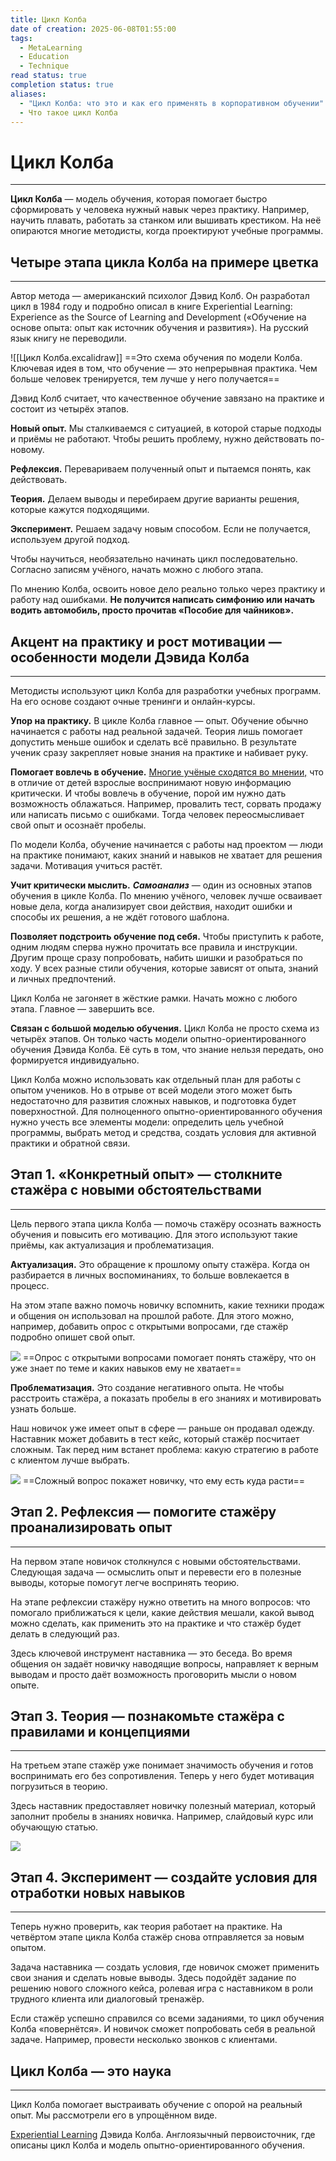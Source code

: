 ```yaml
---
title: Цикл Колба
date of creation: 2025-06-08T01:55:00
tags:
  - MetaLearning
  - Education
  - Technique
read status: true
completion status: true
aliases:
  - "Цикл Колба: что это и как его применять в корпоративном обучении"
  - Что такое цикл Колба
---
```

# Цикл Колба
---

**Цикл Колба** — модель обучения, которая помогает быстро сформировать у человека нужный навык через практику. Например, научить плавать, работать за станком или вышивать крестиком. На неё опираются многие методисты, когда проектируют учебные программы.


## Четыре этапа цикла Колба на примере цветка
---

Автор метода — американский психолог Дэвид Колб. Он разработал цикл в 1984 году и подробно описал в книге Experiential Learning: Experience as the Source of Learning and Development («Обучение на основе опыта: опыт как источник обучения и развития»). На русский язык книгу не переводили.

![[Цикл Колба.excalidraw]]
==Это схема обучения по модели Колба. Ключевая идея в том, что обучение — это непрерывная практика. Чем больше человек тренируется, тем лучше у него получается==

Дэвид Колб считает, что качественное обучение завязано на практике и состоит из четырёх этапов.

**Новый опыт.** Мы сталкиваемся с ситуацией, в которой старые подходы и приёмы не работают. Чтобы решить проблему, нужно действовать по-новому.

**Рефлексия.** Перевариваем полученный опыт и пытаемся понять, как действовать.

**Теория.** Делаем выводы и перебираем другие варианты решения, которые кажутся подходящими.

**Эксперимент.** Решаем задачу новым способом. Если не получается, используем другой подход.

Чтобы научиться, необязательно начинать цикл последовательно. Согласно записям учёного, начать можно с любого этапа.

По мнению Колба, освоить новое дело реально только через практику и работу над ошибками. **Не получится написать симфонию или начать водить автомобиль, просто прочитав «Пособие для чайников».**


## Акцент на практику и рост мотивации — особенности модели Дэвида Колба
---

Методисты используют цикл Колба для разработки учебных программ. На его основе создают очные тренинги и онлайн-курсы.

**Упор на практику.** В цикле Колба главное — опыт. Обучение обычно начинается с работы над реальной задачей. Теория лишь помогает допустить меньше ошибок и сделать всё правильно. В результате ученик сразу закрепляет новые знания на практике и набивает руку.

**Помогает вовлечь в обучение.** [Многие учёные сходятся во мнении,](https://www.ispring.ru/elearning-insights/principy-andragogiki "Заставить мозг учиться: как использовать андрагогику на практике") что в отличие от детей взрослые воспринимают новую информацию критически. И чтобы вовлечь в обучение, порой им нужно дать возможность облажаться. Например, провалить тест, сорвать продажу или написать письмо с ошибками. Тогда человек переосмысливает свой опыт и осознаёт пробелы.

По модели Колба, обучение начинается с работы над проектом — люди на практике понимают, каких знаний и навыков не хватает для решения задачи. Мотивация учиться растёт.

**Учит критически мыслить.** ***Самоанализ*** — один из основных этапов обучения в цикле Колба. По мнению учёного, человек лучше осваивает новые дела, когда анализирует свои действия, находит ошибки и способы их решения, а не ждёт готового шаблона.

**Позволяет подстроить обучение под себя.** Чтобы приступить к работе, одним людям сперва нужно прочитать все правила и инструкции. Другим проще сразу попробовать, набить шишки и разобраться по ходу. У всех разные стили обучения, которые зависят от опыта, знаний и личных предпочтений.

Цикл Колба не загоняет в жёсткие рамки. Начать можно с любого этапа. Главное — завершить все.

**Связан с большой моделью обучения.** Цикл Колба не просто схема из четырёх этапов. Он только часть модели опытно-ориентированного обучения Дэвида Колба. Её суть в том, что знание нельзя передать, оно формируется индивидуально.

Цикл Колба можно использовать как отдельный план для работы с опытом учеников. Но в отрыве от всей модели этого может быть недостаточно для развития сложных навыков, и подготовка будет поверхностной. Для полноценного опытно-ориентированного обучения нужно учесть все элементы модели: определить цель учебной программы, выбрать метод и средства, создать условия для активной практики и обратной связи.


## Этап 1. «Конкретный опыт» — столкните стажёра с новыми обстоятельствами
---

Цель первого этапа цикла Колба — помочь стажёру осознать важность обучения и повысить его мотивацию. Для этого используют такие приёмы, как актуализация и проблематизация.

**Актуализация.** Это обращение к прошлому опыту стажёра. Когда он разбирается в личных воспоминаниях, то больше вовлекается в процесс.

На этом этапе важно помочь новичку вспомнить, какие техники продаж и общения он использовал на прошлой работе. Для этого можно, например, добавить опрос с открытыми вопросами, где стажёр подробно опишет свой опыт.

![](https://www.ispring.ru/elearning-insights/wp-content/uploads/editor/2023/05/ispring-blog-image-1683291464.jpg)
==Опрос с открытыми вопросами помогает понять стажёру, что он уже знает по теме и каких навыков ему не хватает==

**Проблематизация.** Это создание негативного опыта. Не чтобы расстроить стажёра, а показать пробелы в его знаниях и мотивировать узнать больше.

Наш новичок уже имеет опыт в сфере — раньше он продавал одежду. Наставник может добавить в тест кейс, который стажёр посчитает сложным. Так перед ним встанет проблема: какую стратегию в работе с клиентом лучше выбрать.

![](https://www.ispring.ru/elearning-insights/wp-content/uploads/editor/2023/05/ispring-blog-image-1683291499.jpg)
==Сложный вопрос покажет новичку, что ему есть куда расти==


## Этап 2. Рефлексия — помогите стажёру проанализировать опыт
---

На первом этапе новичок столкнулся с новыми обстоятельствами. Следующая задача — осмыслить опыт и перевести его в полезные выводы, которые помогут легче воспринять теорию.

На этапе рефлексии стажёру нужно ответить на много вопросов: что помогало приближаться к цели, какие действия мешали, какой вывод можно сделать, как применить это на практике и что стажёр будет делать в следующий раз.

Здесь ключевой инструмент наставника — это беседа. Во время общения он задаёт новичку наводящие вопросы, направляет к верным выводам и просто даёт возможность проговорить мысли о новом опыте.


## Этап 3. Теория — познакомьте стажёра с правилами и концепциями
---

На третьем этапе стажёр уже понимает значимость обучения и готов воспринимать его без сопротивления. Теперь у него будет мотивация погрузиться в теорию.

Здесь наставник предоставляет новичку полезный материал, который заполнит пробелы в знаниях новичка. Например, слайдовый курс или обучающую статью.

![](https://www.ispring.ru/elearning-insights/wp-content/uploads/editor/2023/05/ispring-blog-image-1683291546.jpg)


## Этап 4. Эксперимент — создайте условия для отработки новых навыков
---

Теперь нужно проверить, как теория работает на практике. На четвёртом этапе цикла Колба стажёр снова отправляется за новым опытом.

Задача наставника — создать условия, где новичок сможет применить свои знания и сделать новые выводы. Здесь подойдёт задание по решению нового сложного кейса, ролевая игра с наставником в роли трудного клиента или диалоговый тренажёр.

Если стажёр успешно справился со всеми заданиями, то цикл обучения Колба «повернётся». И новичок сможет попробовать себя в реальной задаче. Например, провести несколько звонков с клиентами.


## Цикл Колба — это наука
---

Цикл Колба помогает выстраивать обучение с опорой на реальный опыт. Мы рассмотрели его в упрощённом виде.

[Experiential Learning](https://books.google.ru/books/about/Experiential_Learning.html?id=o6DfBQAAQBAJ&redir_esc=y "Experiential Learning Дэвида Колба") Дэвида Колба. Англоязычный первоисточник, где описаны цикл Колба и модель опытно-ориентированного обучения.
